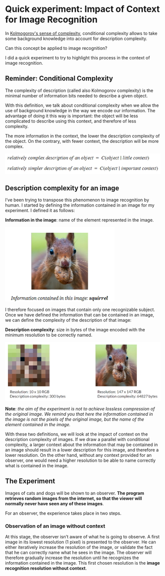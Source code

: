 # Quick experiment: Impact of Context for Image Recognition
  
In [Kolmogorov's sense of complexity](https://en.wikipedia.org/wiki/Kolmogorov_complexity), conditional complexity allows to take some background knowledge into account for description complexity.  
  
Can this concept be applied to image recognition?  
  
I did a quick experiment to try to highlight this process in the context of image recognition.  
  
## Reminder: Conditional Complexity
The complexity of description (called also Kolmogorov complexity) is the minimal number of information bits needed to describe a given object.  
  
With this definition, we talk about conditional complexity when we allow the use of background knowledge in the way we encode our information. The advantage of doing it this way is important: the object will be less complicated to describe using this context, and therefore of less complexity.  
  
The more information in the context, the lower the description complexity of the object. On the contrary, with fewer context, the description will be more complex.  

![Importance of Context](./images/importance_of_context.PNG)  
  
## Description complexity for an image  

I’ve been trying to transpose this phenomenon to image recognition by human. I started by defining the information contained in an image for my experiment. I defined it as follows:  
  
**Information in the image**: name of the element represented in the image.  
  
![Information in the image](./images/squirrel.PNG)  
  
I therefore focused on images that contain only one recognizable subject. Once we have defined the information that can be contained in an image, we can define the complexity of the description of that image:  

**Description complexity**: size in bytes of the image encoded with the minimum resolution to be correctly named.  
  
![Resolution and Complexity](./images/resolution_and_complexity.PNG)  
  
**Note**: *the aim of the experiment is not to achieve lossless compression of the original image. We remind you that here the information contained in the image is not the pixels of the original image, but the name of the element contained in the image.*  
  
With these two definitions, we will look at the impact of context on the description complexity of images. If we draw a parallel with conditional complexity, a larger context about the information that may be contained in an image should result in a lower description for this image, and therefore a lower resolution. On the other hand, without any context provided for an observer, one would need a higher resolution to be able to name correctly what is contained in the image.  
  

## The Experiment  
  
Images of cats and dogs will be shown to an observer. **The program retrieves random images from the internet, so that the viewer will normally never have seen any of these images**.  
  
For an observer, the experience takes place in two steps.  
  
### Observation of an image without context  
  
At this stage, the observer isn’t aware of what he is going  to observe. A first image in its lowest resolution (1 pixel) is presented to the observer. He can either iteratively increase the resolution of the image, or validate the fact that he can correctly name what he sees in the image. The observer will therefore gradually increase the resolution until he recognizes the information contained in the image. This first chosen resolution is the **image recognition resolution without context**.  
  
